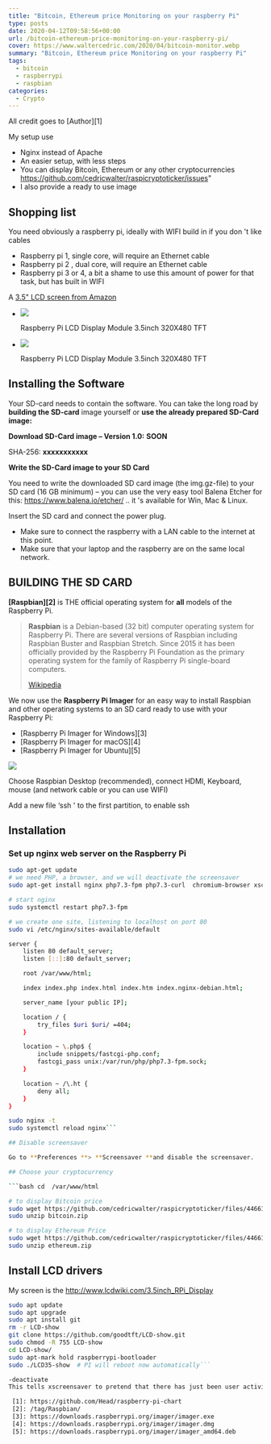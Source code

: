```yaml
---
title: "Bitcoin, Ethereum price Monitoring on your raspberry Pi"
type: posts
date: 2020-04-12T09:58:56+00:00
url: /bitcoin-ethereum-price-monitoring-on-your-raspberry-pi/
cover: https://www.waltercedric.com/2020/04/bitcoin-monitor.webp
summary: "Bitcoin, Ethereum price Monitoring on your raspberry Pi"
tags:
  - bitcoin
  - raspberrypi
  - raspbian
categories:
  - Crypto
---
```

All credit goes to [Author][1]

My setup use

  * Nginx instead of Apache
  * An easier setup, with less steps
  * You can display Bitcoin, Ethereum or any other cryptocurrencies https://github.com/cedricwalter/raspicryptoticker/issues"
  * I also provide a ready to use image

## Shopping list

You need obviously a raspberry pi, ideally with WIFI build in if you don 't like cables

  * Raspberry pi 1, single core, will require an Ethernet cable
  * Raspberry pi 2 , dual core, will require an Ethernet cable
  * Raspberry pi 3 or 4, a bit a shame to use this amount of power for that task, but has built in WIFI

A  [3.5" LCD screen from Amazon](https://amzn.to/2xmJHb9)

*   [![](https://www.waltercedric.com/2020/04/Raspberry-Pi-LCD-Display-Module-3.5inch-320X480-TFT-2-768x1024.webp)](/2020/04/Raspberry-Pi-LCD-Display-Module-3.5inch-320X480-TFT-2-scaled.webp)

    Raspberry Pi LCD Display Module 3.5inch 320X480 TFT

*   [![](https://www.waltercedric.com/2020/04/Raspberry-Pi-LCD-Display-Module-3.5inch-320X480-TFT-1-768x1024.webp)](/2020/04/Raspberry-Pi-LCD-Display-Module-3.5inch-320X480-TFT-1-scaled.webp)

    Raspberry Pi LCD Display Module 3.5inch 320X480 TFT

## Installing the Software

Your SD-card needs to contain the software. You can take the long road by **building the SD-card** image yourself or **use the already prepared SD-Card image:**

**Download SD-Card image &#8211; Version 1.0:** **SOON**

SHA-256: **xxxxxxxxxxx**

**Write the SD-Card image to your SD Card**

You need to write the downloaded SD card image (the img.gz-file) to your SD card (16 GB minimum) &#8211; you can use the very easy tool Balena Etcher for this: <https://www.balena.io/etcher/> .. it 's available for Win, Mac & Linux.

Insert the SD card and connect the power plug.

  * Make sure to connect the raspberry with a LAN cable to the internet at this point.
  * Make sure that your laptop and the raspberry are on the same local network.

## BUILDING THE SD CARD

**[Raspbian][2]** is THE official operating system for **all** models of the Raspberry Pi.

> **Raspbian** is a Debian-based (32 bit) computer operating system for Raspberry Pi. There are several versions of Raspbian including Raspbian Buster and Raspbian Stretch. Since 2015 it has been officially provided by the Raspberry Pi Foundation as the primary operating system for the family of Raspberry Pi single-board computers.
>
> [Wikipedia](https://en.wikipedia.org/wiki/Raspbian)

We now use the **Raspberry Pi Imager** for an easy way to install Raspbian and other operating systems to an SD card ready to use with your Raspberry Pi:

  * [Raspberry Pi Imager for Windows][3]
  * [Raspberry Pi Imager for macOS][4]
  * [Raspberry Pi Imager for Ubuntu][5]

![](https://www.waltercedric.com/2020/04/rasbian-desktop.webp)

Choose Raspbian Desktop (recommended), connect HDMI, Keyboard, mouse (and network cable or you can use WIFI)

Add a new file &#8216;ssh ' to the first partition, to enable ssh

## Installation

### Set up nginx web server on the Raspberry Pi

```bash
sudo apt-get update
# we need PHP, a browser, and we will deactivate the screensaver
sudo apt-get install nginx php7.3-fpm php7.3-curl  chromium-browser xscreensaver -y

# start nginx
sudo systemctl restart php7.3-fpm

# we create one site, listening to localhost on port 80
sudo vi /etc/nginx/sites-available/default

server {
    listen 80 default_server;
    listen [::]:80 default_server;

    root /var/www/html;

    index index.php index.html index.htm index.nginx-debian.html;

    server_name [your public IP];

    location / {
        try_files $uri $uri/ =404;
    }

    location ~ \.php$ {
        include snippets/fastcgi-php.conf;
        fastcgi_pass unix:/var/run/php/php7.3-fpm.sock;
    }

    location ~ /\.ht {
        deny all;
    }
}

sudo nginx -t
sudo systemctl reload nginx```

## Disable screensaver

Go to **Preferences **> **Screensaver **and disable the screensaver.

## Choose your cryptocurrency

```bash cd  /var/www/html

# to display Bitcoin price
sudo wget https://github.com/cedricwalter/raspicryptoticker/files/4466181/bitcoin.zip
sudo unzip bitcoin.zip

# to display Ethereum Price
sudo wget https://github.com/cedricwalter/raspicryptoticker/files/4466186/ethereum.zip
sudo unzip ethereum.zip
```



## Install LCD drivers

My screen is the http://www.lcdwiki.com/3.5inch_RPi_Display

```bash # install LCD driver
sudo apt update
sudo apt upgrade
sudo apt install git
rm -r LCD-show
git clone https://github.com/goodtft/LCD-show.git
sudo chmod -R 755 LCD-show
cd LCD-show/
sudo apt-mark hold raspberrypi-bootloader
sudo ./LCD35-show  # PI will reboot now automatically```

-deactivate
This tells xscreensaver to pretend that there has just been user activity. This means that if the screensaver is active (the screen is blanked), then this command will cause the screen to un-blank as if there had been keyboard or mouse activity. If the screen is locked, then the password dialog will pop up first, as usual. If the screen is not blanked, then this simulated user activity will re-start the countdown (so, issuing the -deactivate command periodically is one way to prevent the screen from blanking.)

 [1]: https://github.com/Head/raspberry-pi-chart
 [2]: /tag/Raspbian/
 [3]: https://downloads.raspberrypi.org/imager/imager.exe
 [4]: https://downloads.raspberrypi.org/imager/imager.dmg
 [5]: https://downloads.raspberrypi.org/imager/imager_amd64.deb
